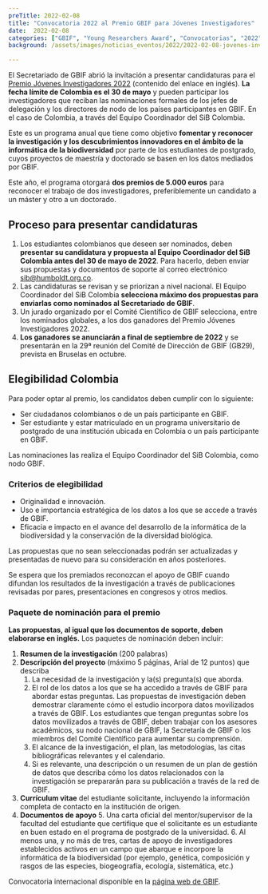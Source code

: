 ```yaml
---
preTitle: 2022-02-08
title: "Convocatoria 2022 al Premio GBIF para Jóvenes Investigadores"
date:  2022-02-08
categories: ["GBIF", "Young Researchers Award", "Convocatorias", "2022"]
background: /assets/images/noticias_eventos/2022/2022-02-08-jovenes-investigadores-GBIF.png

---
```


El Secretariado de GBIF abrió la invitación a presentar candidaturas para el [Premio Jóvenes Investigadores 2022](https://www.gbif.org/article/44SftFORi0A6mwGK4sgAKW/young-researchers-award) (contenido del enlace en inglés). **La fecha límite de Colombia es el 30 de mayo** y pueden participar los investigadores que reciban las nominaciones formales de los jefes de delegación y los directores de nodo de los países participantes en GBIF. En el caso de Colombia, a través del Equipo Coordinador del SiB Colombia.

Este es un programa anual que tiene como objetivo **fomentar y reconocer la investigación y los descubrimientos innovadores en el ámbito de la informática de la biodiversidad** por parte de los estudiantes de postgrado, cuyos proyectos de maestría y doctorado se basen en los datos mediados por GBIF.

Este año, el programa otorgará **dos premios de 5.000 euros** para reconocer el trabajo de dos investigadores, preferiblemente un candidato a un máster y otro a un doctorado.


## Proceso para presentar candidaturas


1. Los estudiantes colombianos que deseen ser nominados, deben **presentar su candidatura y propuesta al Equipo Coordinador del SiB Colombia antes del 30 de mayo de 2022**. Para hacerlo, deben enviar sus propuestas y documentos de soporte al correo electrónico [sib@humboldt.org.co](mailto:sib@humboldt.org.co).
2. Las candidaturas se revisan y se priorizan a nivel nacional. El Equipo Coordinador del SiB Colombia **selecciona máximo dos propuestas para enviarlas como nominados al Secretariado de GBIF**.
3. Un jurado organizado por el Comité Científico de GBIF selecciona, entre los nominados globales, a los dos ganadores del Premio Jóvenes Investigadores 2022.
4. **Los ganadores se anunciarán a final de septiembre de 2022** y se presentarán en la 29ª reunión del Comité de Dirección de GBIF (GB29), prevista en Bruselas en octubre.


## Elegibilidad Colombia

Para poder optar al premio, los candidatos deben cumplir con lo siguiente:

* Ser ciudadanos colombianos o de un país participante en GBIF.
* Ser estudiante y estar matriculado en un programa universitario de postgrado de una institución ubicada en Colombia o un país participante en GBIF.

Las nominaciones las realiza el Equipo Coordinador del SiB Colombia, como nodo GBIF. 


### Criterios de elegibilidad


* Originalidad e innovación.
* Uso e importancia estratégica de los datos a los que se accede a través de GBIF.
* Eficacia e impacto en el avance del desarrollo de la informática de la biodiversidad y la conservación de la diversidad biológica.

Las propuestas que no sean seleccionadas podrán ser actualizadas y presentadas de nuevo para su consideración en años posteriores.

Se espera que los premiados reconozcan el apoyo de GBIF cuando difundan los resultados de la investigación a través de publicaciones revisadas por pares, presentaciones en congresos y otros medios.


### Paquete de nominación para el premio

**Las propuestas, al igual que los documentos de soporte, deben elaborarse en inglés.** Los paquetes de nominación deben incluir:


1. **Resumen de la investigación** (200 palabras)
2. **Descripción del proyecto** (máximo 5 páginas, Arial de 12 puntos) que describa
    1. La necesidad de la investigación y la(s) pregunta(s) que aborda.
    2. El rol de los datos a los que se ha accedido a través de GBIF para abordar estas preguntas. Las propuestas de investigación deben demostrar claramente cómo el estudio incorpora datos movilizados a través de GBIF. Los estudiantes que tengan preguntas sobre los datos movilizados a través de GBIF, deben trabajar con los asesores académicos, su nodo nacional de GBIF, la Secretaría de GBIF o los miembros del Comité Científico para aumentar su comprensión.
    3. El alcance de la investigación, el plan, las metodologías, las citas bibliográficas relevantes y el calendario.
    4. Si es relevante, una descripción o un resumen de un plan de gestión de datos que describa cómo los datos relacionados con la investigación se prepararán para su publicación a través de la red de GBIF.
3. **Currículum vitae** del estudiante solicitante, incluyendo la información completa de contacto en la institución de origen.
4. **Documentos de apoyo**
    5. Una carta oficial del mentor/supervisor de la facultad del estudiante que certifique que el solicitante es un estudiante en buen estado en el programa de postgrado de la universidad.
    6. Al menos una, y no más de tres, cartas de apoyo de investigadores establecidos activos en un campo que abarque e incorpore la informática de la biodiversidad (por ejemplo, genética, composición y rasgos de las especies, biogeografía, ecología, sistemática, etc.)

Convocatoria internacional disponible en la [página web de GBIF](https://www.gbif.org/es/news/6PzaBymtwAEvbpXYtb4d1y/convocatoria-de-candidaturas-al-premio-gbif-para-jovenes-investigadores-2022).
